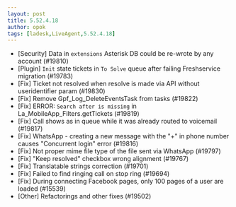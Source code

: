 ```yaml
---
layout: post
title: 5.52.4.18
author: opok
tags: [ladesk,LiveAgent,5.52.4.18]
---
```

- [Security] Data in `extensions` Asterisk DB could be re-wrote by any account (#19810)
- [Plugin] `Init` state tickets in `To Solve` queue after failing Freshservice migration (#19783)
- [Fix] Ticket not resolved when resolve is made via API without useridentifier param (#19830)
- [Fix] Remove Gpf_Log_DeleteEventsTask from tasks (#19822)
- [Fix] ERROR: `Search after is missing` in La_MobileApp_Filters.getTickets (#19819)
- [Fix] Call shows as in queue while it was already routed to voicemail (#19817)
- [Fix] WhatsApp - creating a new message with the "+" in phone number causes "Concurrent login" error (#19816)
- [Fix] Not proper mime file type of the file sent via WhatsApp (#19797)
- [Fix] "Keep resolved" checkbox wrong alignment (#19767)
- [Fix] Translatable strings correction (#19701)
- [Fix] Failed to find ringing call on stop ring (#19694)
- [Fix] During connecting Facebook pages, only 100 pages of a user are loaded (#15539)
- [Other] Refactorings and other fixes (#19502)